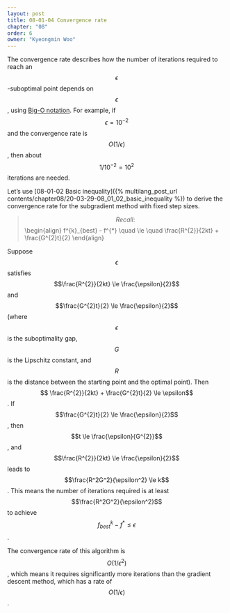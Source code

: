 ```yaml
---
layout: post
title: 08-01-04 Convergence rate
chapter: "08"
order: 6
owner: "Kyeongmin Woo"
---
```


The convergence rate describes how the number of iterations required to reach an $$\epsilon$$-suboptimal point depends on $$\epsilon$$, using [Big-O notation](https://en.wikipedia.org/wiki/Big_O_notation). For example, if $$\epsilon = 10^{-2}$$ and the convergence rate is $$O(1/\epsilon)$$, then about $$1/10^{-2}=10^2$$ iterations are needed.

Let’s use [08-01-02 Basic inequality]({% multilang_post_url contents/chapter08/20-03-29-08_01_02_basic_inequality %}) to derive the convergence rate for the subgradient method with fixed step sizes.

>$$Recall:$$
>\begin{align}
> f^{k}_{best} - f^{*} \quad \le \quad \frac{R^{2}}{2kt} + \frac{G^{2}t}{2}
\end{align}

Suppose $$\epsilon$$ satisfies $$\frac{R^{2}}{2kt} \le \frac{\epsilon}{2}$$ and $$\frac{G^{2}t}{2} \le \frac{\epsilon}{2}$$ (where $$\epsilon$$ is the suboptimality gap, $$G$$ is the Lipschitz constant, and $$R$$ is the distance between the starting point and the optimal point). Then $$ \frac{R^{2}}{2kt} + \frac{G^{2}t}{2} \le \epsilon$$. If $$\frac{G^{2}t}{2} \le \frac{\epsilon}{2}$$, then $$t \le \frac{\epsilon}{G^{2}}$$, and $$\frac{R^{2}}{2kt} \le \frac{\epsilon}{2}$$ leads to $$\frac{R^2G^2}{\epsilon^2} \le k$$. This means the number of iterations required is at least $$\frac{R^2G^2}{\epsilon^2}$$ to achieve $$f^{k}_{best} - f^{*} \le \epsilon$$.

The convergence rate of this algorithm is $$O(1/\epsilon^2)$$, which means it requires significantly more iterations than the gradient descent method, which has a rate of $$O(1/\epsilon)$$.